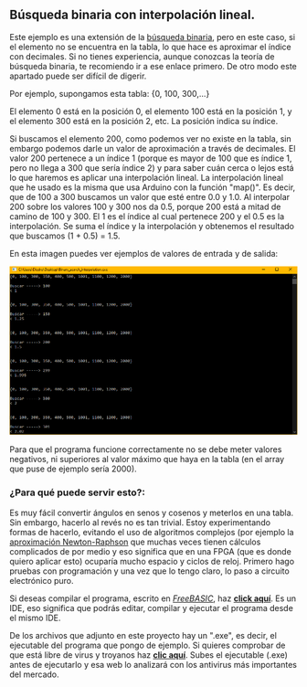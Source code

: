 
## Búsqueda binaria con interpolación lineal.

Este ejemplo es una extensión de la [búsqueda binaria](https://github.com/Democrito/Didactico/tree/main/algoritmos/busqueda_binaria), pero en este caso, si el elemento no se encuentra en la tabla, lo que hace es aproximar el índice con decimales. Si no tienes experiencia, aunque conozcas la teoría de búsqueda binaria, te recomiendo ir a ese enlace primero. De otro modo este apartado puede ser difícil de digerir.

Por ejemplo, supongamos esta tabla: {0, 100, 300,...}

El elemento 0 está en la posición 0, el elemento 100 está en la posición 1, y el elemento 300 está en la posición 2, etc. La posición indica su índice.

Si buscamos el elemento 200, como podemos ver no existe en la tabla, sin embargo podemos darle un valor de aproximación a través de decimales. El valor 200 pertenece a un índice 1 (porque es mayor de 100 que es índice 1, pero no llega a 300 que sería índice 2) y para saber cuán cerca o lejos está lo que haremos es aplicar una interpolación lineal. La interpolación lineal que he usado es la misma que usa Arduino con la función "map()". Es decir, que de 100 a 300 buscamos un valor que esté entre 0.0 y 1.0. Al interpolar 200 sobre los valores 100 y 300 nos da 0.5, porque 200 está a mitad de camino de 100 y 300. El 1 es el índice al cual pertenece 200 y el 0.5 es la interpolación. Se suma el índice y la interpolación y obtenemos el resultado que buscamos (1 + 0.5) = 1.5.

En esta imagen puedes ver ejemplos de valores de entrada y de salida:

![](https://github.com/Democrito/Didactico/blob/main/algoritmos/busqueda_binaria_con_interpolacion/img/output.PNG)

Para que el programa funcione correctamente no se debe meter valores negativos, ni superiores al valor máximo que haya en la tabla (en el array que puse de ejemplo sería 2000).

### ¿Para qué puede servir esto?:

Es muy fácil convertir ángulos en senos y cosenos y meterlos en una tabla. Sin embargo, hacerlo al revés no es tan trivial. Estoy experimentando formas de hacerlo, evitando el uso de algoritmos complejos (por ejemplo la [aproximación Newton-Raphson](https://github.com/Democrito/repositorios/blob/master/Maths/algorithms_bas/Arcocosine_Newton-Raphson_approximation.bas) que muchas veces tienen cálculos complicados de por medio y eso significa que en una FPGA (que es donde quiero aplicar esto) ocuparía mucho espacio y ciclos de reloj. Primero hago pruebas con programación y una vez que lo tengo claro, lo paso a circuito electrónico puro.

Si deseas compilar el programa, escrito en [*FreeBASIC*](https://es.wikipedia.org/wiki/FreeBASIC), haz [**click aquí**](https://sites.google.com/site/proyectosroboticos/instalacion-fbide). Es un IDE, eso significa que podrás editar, compilar y ejecutar el programa desde el mismo IDE.

De los archivos que adjunto en este proyecto hay un ".exe", es decir, el ejecutable del programa que pongo de ejemplo. Si quieres comprobar de que está libre de virus y troyanos haz [**clic aquí**](https://virusscan.jotti.org/). Subes el ejecutable (.exe) antes de ejecutarlo y esa web lo analizará con los antivirus más importantes del mercado.
 
